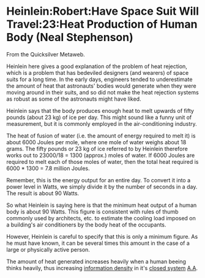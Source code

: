 
# Heinlein:Robert:Have Space Suit Will Travel:23:Heat Production of Human Body (Neal Stephenson)

From the Quicksilver Metaweb.

Heinlein here gives a good explanation of the problem of heat rejection, which is a problem that has bedeviled designers (and wearers) of space suits for a long time. In the early days, engineers tended to underestimate the amount of heat that astronauts' bodies would generate when they were moving around in their suits, and so did not make the heat rejection systems as robust as some of the astronauts might have liked.

Heinlein says that the body produces enough heat to melt upwards of fifty pounds (about 23 kg) of ice per day. This might sound like a funny unit of measurement, but it is commonly employed in the air-conditioning industry.

The heat of fusion of water (i.e. the amount of energy required to melt it) is about 6000 Joules per mole, where one mole of water weighs about 18 grams. The fifty pounds or 23 kg of ice referred to by Heinlein therefore works out to 23000/18 = 1300 (approx.) moles of water. If 6000 Joules are required to melt each of those moles of water, then the total heat required is 6000 * 1300 = 7.8 million Joules.

Remember, this is the energy output for an entire day. To convert it into a power level in Watts, we simply divide it by the number of seconds in a day. The result is about 90 Watts.

So what Heinlein is saying here is that the minimum heat output of a human body is about 90 Watts. This figure is consistent with rules of thumb commonly used by architects, etc. to estimate the cooling load imposed on a building's air conditioners by the body heat of the occupants.

However, Heinlein is careful to specify that this is only a minimum figure. As he must have known, it can be several times this amount in the case of a large or physically active person.

 The amount of heat generated increases heavily when a human beeing thinks heavily, thus increasing [information density](/information-density) in it's [closed system](/closed-system) [A.A](/user-agquarx).
